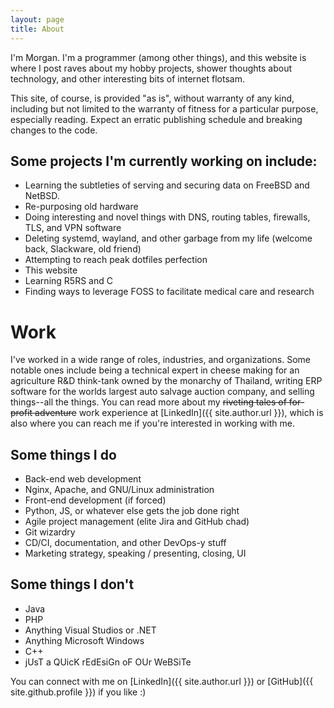 ```yaml
---
layout: page
title: About
---
```

I'm Morgan. I'm a programmer (among other things), and this website is where I post raves about my hobby projects, shower thoughts about technology, and other interesting bits of internet flotsam.

This site, of course, is provided "as is", without warranty of any kind, including but not limited to the warranty of fitness for a particular purpose, especially reading. Expect an erratic publishing schedule and breaking changes to the code.

Some projects I'm currently working on include:
---

+ Learning the subtleties of serving and securing data on FreeBSD and NetBSD.
+ Re-purposing old hardware
+ Doing interesting and novel things with DNS, routing tables, firewalls, TLS, and VPN software
+ Deleting systemd, wayland, and other garbage from my life (welcome back, Slackware, old friend)
+ Attempting to reach peak dotfiles perfection
+ This website
+ Learning R5RS and C
+ Finding ways to leverage FOSS to facilitate medical care and research


# Work

I've worked in a wide range of roles, industries, and organizations. Some notable ones include being a technical expert in cheese making for an agriculture R&D think-tank owned by the monarchy of Thailand, writing ERP software for the worlds largest auto salvage auction company, and selling things--all the things. You can read more about my ~~riveting tales of for-profit adventure~~ work experience at [LinkedIn]({{ site.author.url }}), which is also where you can reach me if you're interested in working with me.

Some things I do
---
* Back-end web development
* Nginx, Apache, and GNU/Linux administration
* Front-end development (if forced)
* Python, JS, or whatever else gets the job done right
* Agile project management (elite Jira and GitHub chad)
* Git wizardry
* CD/CI, documentation, and other DevOps-y stuff
* Marketing strategy, speaking / presenting, closing, UI

Some things I don't
---
+ Java
+ PHP
+ Anything Visual Studios or .NET
+ Anything Microsoft Windows
+ C++
+ jUsT a QUicK rEdEsiGn oF OUr WeBSiTe

You can connect with me on [LinkedIn]({{ site.author.url }}) or [GitHub]({{ site.github.profile }}) if you like :)

